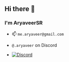 ## Hi there 👋
### I'm AryaveerSR 

- 📫 `me.aryaveer@gmail.com`
- `@.aryaveer` on Discord
  
- [![Discord](https://img.shields.io/badge/Discord-%235865F2.svg?style=for-the-badge&logo=discord&logoColor=white)](https://discordapp.com/users/668051393797554176)
